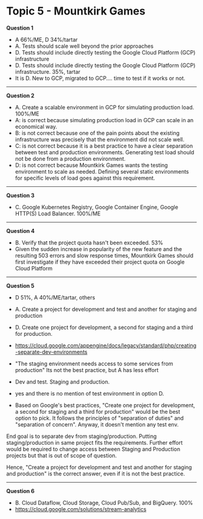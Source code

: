 # Topic 5 - Mountkirk Games

**Question 1**

- A 66%/ME, D 34%/tartar
- A. Tests should scale well beyond the prior approaches
- D. Tests should include directly testing the Google Cloud Platform (GCP) infrastructure
- D. Tests should include directly testing the Google Cloud Platform (GCP) infrastructure. 35%, tartar
- It is D. New to GCP, migrated to GCP.... time to test if it works or not.

<hr />

**Question 2**

- A. Create a scalable environment in GCP for simulating production load. 100%/ME
- A: is correct because simulating production load in GCP can scale in an economical way.
- B: is not correct because one of the pain points about the existing infrastructure was precisely that the environment did not scale well.
- C: is not correct because it is a best practice to have a clear separation between test and production environments. Generating test load should not be done from a production environment.
- D: is not correct because Mountkirk Games wants the testing environment to scale as needed. Defining several static environments for specific levels of load goes against this requirement.

<hr />

**Question 3**

- C. Google Kubernetes Registry, Google Container Engine, Google HTTP(S) Load Balancer. 100%/ME

<hr />

**Question 4**

- B. Verify that the project quota hasn't been exceeded. 53%
- Given the sudden increase in popularity of the new feature and the resulting 503 errors and slow response times, Mountkirk Games should first investigate if they have exceeded their project quota on Google Cloud Platform

<hr />

**Question 5**

- D 51%, A 40%/ME/tartar, others
- A. Create a project for development and test and another for staging and production
- D. Create one project for development, a second for staging and a third for production.
- https://cloud.google.com/appengine/docs/legacy/standard/php/creating-separate-dev-environments

- "The staging environment needs access to some services from production"
  Its not the best practice, but A has less effort
- Dev and test. Staging and production.
- yes and there is no mention of test environment in option D.

- Based on Google's best practices, "Create one project for development, a second for staging and a third for production" would be the best option to pick. It follows the principles of "separation of duties" and "separation of concern". Anyway, it doesn't mention any test env.

End goal is to separate dev from staging/production. Putting staging/production in same project fits the requirements. Further effort would be required to change access between Staging and Production projects but that is out of scope of question.

Hence, "Create a project for development and test and another for staging and production" is the correct answer, even if it is not the best practice.

<hr />

**Question 6**

- B. Cloud Dataflow, Cloud Storage, Cloud Pub/Sub, and BigQuery. 100%
- https://cloud.google.com/solutions/stream-analytics
